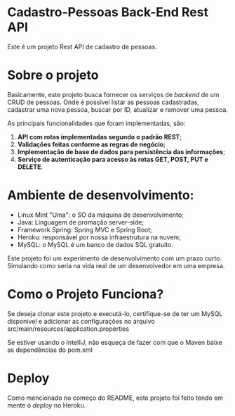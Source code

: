 # Cadastro-Pessoas Back-End Rest API

Este é um projeto Rest API de cadastro de pessoas.

# Sobre o projeto

Basicamente, este projeto busca fornecer os serviços de *backend* de um CRUD de pessoas. Onde é possível listar as pessoas cadastradas, cadastrar uma nova pessoa, buscar por ID, atualizar e remover uma pessoa.

As principais funcionalidades que foram implementadas, são:

1. **API com rotas implementadas segundo o padrão REST**;
2. **Validações feitas conforme as regras de negócio**;
3. **Implementação de base de dados para persistência das informações**;
4. **Serviço de autenticação para acesso às rotas GET, POST, PUT e DELETE**.

# Ambiente de desenvolvimento:
- Linux Mint "Uma": o SO da máquina de desenvolvimento;
- Java: Linguagem de promação server-side;
- Framework Spring: Spring MVC e Spring Boot;
- Heroku: responsável por nossa infraestrutura na nuvem;
- MySQL: o MySQL é um banco de dados SQL gratuito.

Este projeto foi um experimento de desenvolvimento com um prazo curto. Simulando como seria na vida real de um desenvolvedor em uma empresa.

# Como o Projeto Funciona?

Se deseja clonar este projeto e executá-lo, certifique-se de ter um MySQL disponível e adicionar as configurações no arquivo src/main/resources/application.properties

Se estiver usando o IntelliJ, não esqueça de fazer com que o Maven baixe as dependências do pom.xml

# Deploy

Como mencionado no começo do README, este projeto foi feito tendo em mente o *deploy* no Heroku.